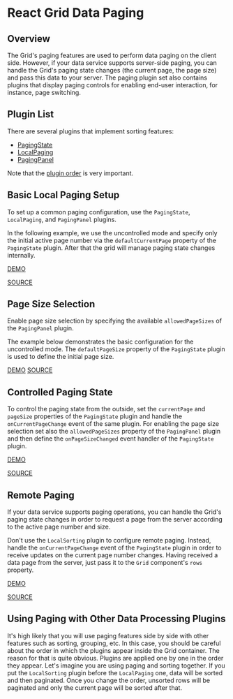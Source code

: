 # React Grid Data Paging

## Overview

The Grid's paging features are used to perform data paging on the client side. However, if your data service supports server-side paging, you can handle the Grid's paging state changes (the current page, the page size) and pass this data to your server. The paging plugin set also contains plugins that display paging controls for enabling end-user interaction, for instance, page switching.

## Plugin List

There are several plugins that implement sorting features:
- [PagingState](../reference/paging-state.md)
- [LocalPaging](../reference/local-paging.md)
- [PagingPanel](../reference/paging-panel.md)

Note that the [plugin order](../README.md#plugin-order) is very important.

## Basic Local Paging Setup

To set up a common paging configuration, use the `PagingState`, `LocalPaging`, and `PagingPanel` plugins.

In the following example, we use the uncontrolled mode and specify only the initial active page number via the `defaultCurrentPage` property of the `PagingState` plugin. After that the grid will manage paging state changes internally.

[DEMO](http://devexpress.github.io/devextreme-reactive/react/grid/demos/#/paging/local-paging)

[SOURCE](https://github.com/DevExpress/devextreme-reactive/tree/master/packages/dx-react-demos/src/bootstrap3/paging/local-paging.jsx)

## Page Size Selection

Enable page size selection by specifying the available `allowedPageSizes` of the `PagingPanel` plugin.

The example below demonstrates the basic configuration for the uncontrolled mode. The `defaultPageSize` property of the `PagingState` plugin is used to define the initial page size.

[DEMO](http://devexpress.github.io/devextreme-reactive/react/grid/demos/#/paging/page-size-selector)
[SOURCE](https://github.com/DevExpress/devextreme-reactive/tree/master/packages/dx-react-demos/src/bootstrap3/paging/page-size-selector.jsx)

## Controlled Paging State

To control the paging state from the outside, set the `currentPage` and `pageSize` properties of the `PagingState` plugin and handle the `onCurrentPageChange` event of the same plugin. For enabling the page size selection set also the `allowedPageSizes` property of the `PagingPanel` plugin and then define the `onPageSizeChanged` event handler of the `PagingState` plugin.

[DEMO](http://devexpress.github.io/devextreme-reactive/react/grid/demos/#/paging/local-paging-controlled)

[SOURCE](https://github.com/DevExpress/devextreme-reactive/tree/master/packages/dx-react-demos/src/bootstrap3/paging/local-paging-controlled.jsx)

## Remote Paging

If your data service supports paging operations, you can handle the Grid's paging state changes in order to request a page from the server according to the active page number and size.

Don't use the `LocalSorting` plugin to configure remote paging. Instead, handle the `onCurrentPageChange` event of the `PagingState` plugin in order to receive updates on the current page number changes. Having received a data page from the server, just pass it to the `Grid` component's `rows` property.

[DEMO](http://devexpress.github.io/devextreme-reactive/react/grid/demos/#/paging/remote-paging)

[SOURCE](https://github.com/DevExpress/devextreme-reactive/tree/master/packages/dx-react-demos/src/bootstrap3/paging/remote-paging.jsx)

## Using Paging with Other Data Processing Plugins

It's high likely that you will use paging features side by side with other features such as sorting, grouping, etc. In this case, you should be careful about the order in which the plugins appear inside the Grid container. The reason for that is quite obvious. Plugins are applied one by one in the order they appear. Let's imagine you are using paging and sorting together. If you put the `LocalSorting` plugin before the `LocalPaging` one,  data will be sorted and then paginated. Once you change the order, unsorted rows will be paginated and only the current page will be sorted after that.

